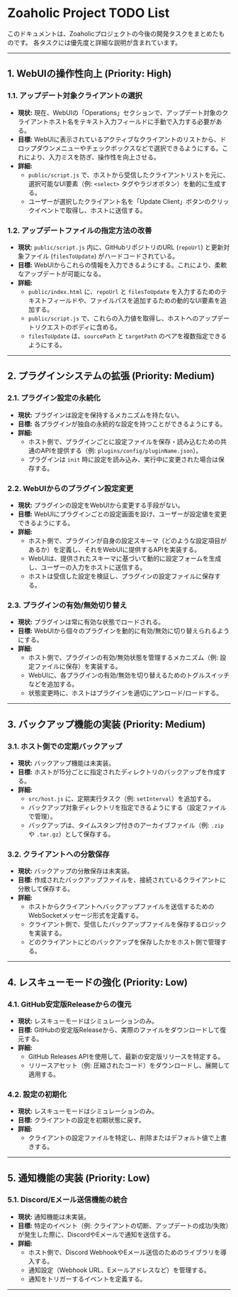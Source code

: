 # Zoaholic Project TODO List

このドキュメントは、Zoaholicプロジェクトの今後の開発タスクをまとめたものです。
各タスクには優先度と詳細な説明が含まれています。

---

## 1. WebUIの操作性向上 (Priority: High)

### 1.1. アップデート対象クライアントの選択
- **現状:** 現在、WebUIの「Operations」セクションで、アップデート対象のクライアントホスト名をテキスト入力フィールドに手動で入力する必要がある。
- **目標:** WebUIに表示されているアクティブなクライアントのリストから、ドロップダウンメニューやチェックボックスなどで選択できるようにする。これにより、入力ミスを防ぎ、操作性を向上させる。
- **詳細:**
    - `public/script.js` で、ホストから受信したクライアントリストを元に、選択可能なUI要素（例: `<select>` タグやラジオボタン）を動的に生成する。
    - ユーザーが選択したクライアント名を「Update Client」ボタンのクリックイベントで取得し、ホストに送信する。

### 1.2. アップデートファイルの指定方法の改善
- **現状:** `public/script.js` 内に、GitHubリポジトリのURL (`repoUrl`) と更新対象ファイル (`filesToUpdate`) がハードコードされている。
- **目標:** WebUIからこれらの情報を入力できるようにする。これにより、柔軟なアップデートが可能になる。
- **詳細:**
    - `public/index.html` に、`repoUrl` と `filesToUpdate` を入力するためのテキストフィールドや、ファイルパスを追加するための動的なUI要素を追加する。
    - `public/script.js` で、これらの入力値を取得し、ホストへのアップデートリクエストのボディに含める。
    - `filesToUpdate` は、`sourcePath` と `targetPath` のペアを複数指定できるようにする。

---

## 2. プラグインシステムの拡張 (Priority: Medium)

### 2.1. プラグイン設定の永続化
- **現状:** プラグインは設定を保持するメカニズムを持たない。
- **目標:** 各プラグインが独自の永続的な設定を持つことができるようにする。
- **詳細:**
    - ホスト側で、プラグインごとに設定ファイルを保存・読み込むための共通のAPIを提供する（例: `plugins/config/pluginName.json`）。
    - プラグインは `init` 時に設定を読み込み、実行中に変更された場合は保存する。

### 2.2. WebUIからのプラグイン設定変更
- **現状:** プラグインの設定をWebUIから変更する手段がない。
- **目標:** WebUIにプラグインごとの設定画面を設け、ユーザーが設定値を変更できるようにする。
- **詳細:**
    - ホスト側で、プラグインが自身の設定スキーマ（どのような設定項目があるか）を定義し、それをWebUIに提供するAPIを実装する。
    - WebUIは、提供されたスキーマに基づいて動的に設定フォームを生成し、ユーザーの入力をホストに送信する。
    - ホストは受信した設定を検証し、プラグインの設定ファイルに保存する。

### 2.3. プラグインの有効/無効切り替え
- **現状:** プラグインは常に有効な状態でロードされる。
- **目標:** WebUIから個々のプラグインを動的に有効/無効に切り替えられるようにする。
- **詳細:**
    - ホスト側で、プラグインの有効/無効状態を管理するメカニズム（例: 設定ファイルに保存）を実装する。
    - WebUIに、各プラグインの有効/無効を切り替えるためのトグルスイッチなどを追加する。
    - 状態変更時に、ホストはプラグインを適切にアンロード/ロードする。

---

## 3. バックアップ機能の実装 (Priority: Medium)

### 3.1. ホスト側での定期バックアップ
- **現状:** バックアップ機能は未実装。
- **目標:** ホストが15分ごとに指定されたディレクトリのバックアップを作成する。
- **詳細:**
    - `src/host.js` に、定期実行タスク（例: `setInterval`）を追加する。
    - バックアップ対象ディレクトリを指定できるようにする（設定ファイルで管理）。
    - バックアップは、タイムスタンプ付きのアーカイブファイル（例: `.zip` や `.tar.gz`）として保存する。

### 3.2. クライアントへの分散保存
- **現状:** バックアップの分散保存は未実装。
- **目標:** 作成されたバックアップファイルを、接続されているクライアントに分散して保存する。
- **詳細:**
    - ホストからクライアントへバックアップファイルを送信するためのWebSocketメッセージ形式を定義する。
    - クライアント側で、受信したバックアップファイルを保存するロジックを実装する。
    - どのクライアントにどのバックアップを保存したかをホスト側で管理する。

---

## 4. レスキューモードの強化 (Priority: Low)

### 4.1. GitHub安定版Releaseからの復元
- **現状:** レスキューモードはシミュレーションのみ。
- **目標:** GitHubの安定版Releaseから、実際のファイルをダウンロードして復元する。
- **詳細:**
    - GitHub Releases APIを使用して、最新の安定版リリースを特定する。
    - リリースアセット（例: 圧縮されたコード）をダウンロードし、展開して適用する。

### 4.2. 設定の初期化
- **現状:** レスキューモードはシミュレーションのみ。
- **目標:** クライアントの設定を初期状態に戻す。
- **詳細:**
    - クライアントの設定ファイルを特定し、削除またはデフォルト値で上書きする。

---

## 5. 通知機能の実装 (Priority: Low)

### 5.1. Discord/Eメール送信機能の統合
- **現状:** 通知機能は未実装。
- **目標:** 特定のイベント（例: クライアントの切断、アップデートの成功/失敗）が発生した際に、DiscordやEメールで通知を送信する。
- **詳細:**
    - ホスト側で、Discord WebhookやEメール送信のためのライブラリを導入する。
    - 通知設定（Webhook URL、Eメールアドレスなど）を管理する。
    - 通知をトリガーするイベントを定義する。

---
